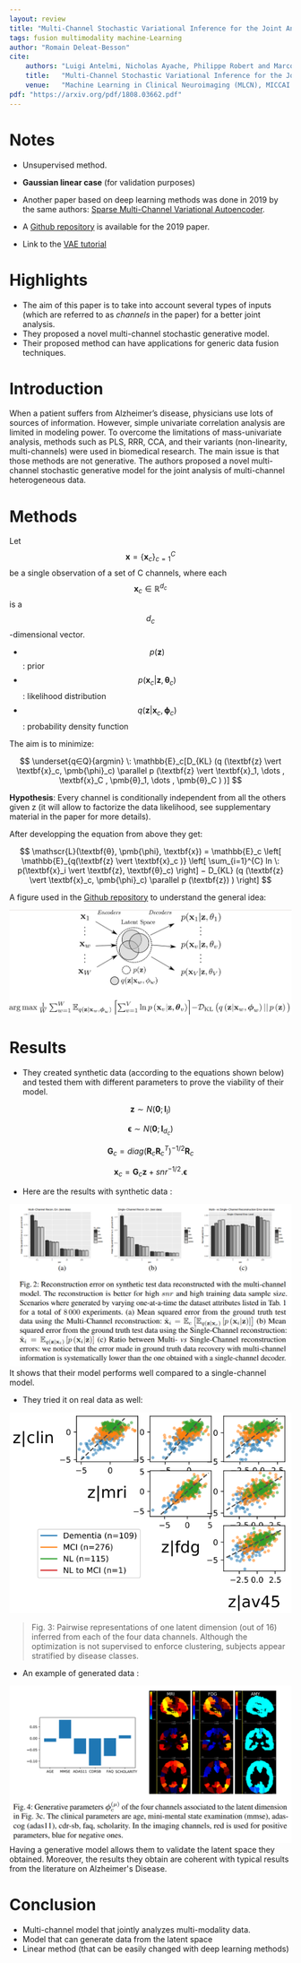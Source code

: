 ```yaml
---
layout: review
title: "Multi-Channel Stochastic Variational Inference for the Joint Analysis of Heterogeneous Biomedical Data in Alzheimer's Disease"
tags: fusion multimodality machine-Learning
author: "Romain Deleat-Besson"
cite:
    authors: "Luigi Antelmi, Nicholas Ayache, Philippe Robert and Marco Lorenzi"
    title:   "Multi-Channel Stochastic Variational Inference for the Joint Analysis of Heterogeneous Biomedical Data in Alzheimer's Disease"
    venue:   "Machine Learning in Clinical Neuroimaging (MLCN), MICCAI Workshop 2018"
pdf: "https://arxiv.org/pdf/1808.03662.pdf"
---
```




# Notes

* Unsupervised method.
* **Gaussian linear case** (for validation purposes)
* Another paper based on deep learning methods was done in 2019 by the same authors: [Sparse Multi-Channel Variational Autoencoder](http://proceedings.mlr.press/v97/antelmi19a/antelmi19a.pdf).
* A [Github repository](https://gitlab.inria.fr/epione_ML/mcvae) is available for the 2019 paper.

* Link to the [VAE tutorial](https://creatis-myriad.github.io/tutorials/2022-09-12-tutorial-vae.html) 


# Highlights

* The aim of this paper is to take into account several types of inputs (which are referred to as _channels_ in the paper) for a better joint analysis.
* They proposed a novel multi-channel stochastic generative model.
* Their proposed method can have applications for generic data fusion techniques.


# Introduction

When a patient suffers from Alzheimer’s disease, physicians use lots of sources of information. However, simple univariate correlation analysis are limited in modeling power. To overcome the limitations of mass-univariate analysis, methods such as PLS, RRR, CCA, and their variants (non-linearity, multi-channels) were used in biomedical research. The main issue is that those methods are not generative.
The authors proposed a novel multi-channel stochastic generative model for the joint analysis of multi-channel heterogeneous data.


# Methods

Let $$ \textbf{x}  = \{\textbf{x}_c\}_{c=1}^{C} $$ be a single observation of a set of C channels, where each $$ \textbf{x}_c \in \mathbb{R}^{d_c} $$ is a $$ d_c $$-dimensional vector.

* $$ p(\textbf{z}) $$ : prior
* $$ p(\textbf{x}_c \vert \textbf{z}, \pmb{θ}_c) $$ : likelihood distribution
* $$ q(\textbf{z} \vert \textbf{x}_c, \pmb{\phi}_c) $$ : probability density function

The aim is to minimize:

$$ \underset{q∈Q}{argmin} \: \mathbb{E}_c[D_{KL} (q (\textbf{z} \vert \textbf{x}_c, \pmb{\phi}_c) \parallel p (\textbf{z} \vert \textbf{x}_1, \dots , \textbf{x}_C , \pmb{θ}_1, \dots , \pmb{θ}_C ) )] $$

**Hypothesis**: Every channel is conditionally independent from all the others given z (it will allow to factorize the data likelihood, see supplementary material in the paper for more details). 

After developping the equation from above they get:

$$ \mathscr{L}(\textbf{θ}, \pmb{\phi}, \textbf{x}) = \mathbb{E}_c \left[ \mathbb{E}_{q(\textbf{z} \vert \textbf{x}_c )} \left[  \sum_{i=1}^{C} ln \: p(\textbf{x}_i \vert \textbf{z}, \textbf{θ}_c) \right] − D_{KL} (q (\textbf{z} \vert \textbf{x}_c, \pmb{\phi}_c) \parallel p (\textbf{z}) ) \right] $$


A figure used in the [Github repository](https://gitlab.inria.fr/epione_ML/mcvae) to understand the general idea:

![](/collections/images/MCSVI/Multi_Latent_Space.jpg)


# Results

* They created synthetic data (according to the equations shown below) and tested them with different parameters to prove the viability of their model.

$$ \textbf{z} ∼ N (\textbf{0}; \textbf{I}_l) $$

$$ \textbf{ϵ} ∼ N (\textbf{0}; \textbf{I}_{d_c} ) $$

$$ \textbf{G}_c = diag (\textbf{R}_c \textbf{R}_c{^T} ){^{-1/2}}\textbf{R}_c $$

$$ \textbf{x}_c = \textbf{G}_c \textbf{z} + snr{^{−1/2}}.\textbf{ϵ} $$

* Here are the results with synthetic data :

![](/collections/images/MCSVI/results_part_1.jpg)
It shows that their model performs well compared to a single-channel model.


* They tried it on real data as well:

![](/collections/images/MCSVI/results_part_2.jpg)

> Fig. 3: Pairwise representations of one latent dimension (out of 16) inferred from each of the four data channels. Although the optimization is not supervised to enforce clustering, subjects appear stratified by disease classes.


* An example of generated data :

![](/collections/images/MCSVI/results_part_3.jpg)
Having a generative model allows them to validate the latent space they obtained.
Moreover, the results they obtain are coherent with typical results from the literature on Alzheimer's Disease.


# Conclusion

* Multi-channel model that jointly analyzes multi-modality data.
* Model that can generate data from the latent space
* Linear method (that can be easily changed with deep learning methods)


